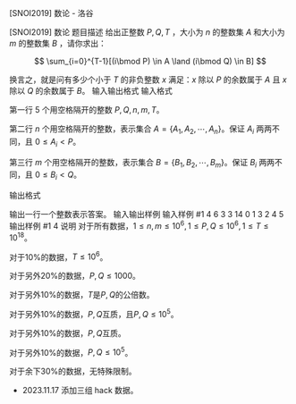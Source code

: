 



[SNOI2019] 数论 - 洛谷














[SNOI2019] 数论
题目描述
给出正整数 $P,Q,T$ ，大小为 $n$ 的整数集 $A$ 和大小为 $m$ 的整数集 $B$ ，请你求出：

$$
\sum_{i=0}^{T-1}[(i\bmod P) \in A \land (i\bmod Q) \in B]
$$


换言之，就是问有多少个小于 $T$ 的非负整数 $x$ 满足：$x$ 除以 $P$ 的余数属于 $A$ 且 $x$ 除以 $Q$ 的余数属于 $B$。
输入输出格式
输入格式

第一行 $5$ 个用空格隔开的整数 $P,Q,n,m,T$。

第二行 $n$ 个用空格隔开的整数，表示集合 $A=\{A_1,A_2,\cdots,A_n\}$。保证 $A_i$ 两两不同，且 $0 \leq A_i<P$。

第三行 $m$ 个用空格隔开的整数，表示集合 $B=\{B_1,B_2,\cdots,B_m\}$。保证 $B_i$ 两两不同，且 $0 \leq B_i<Q$。

输出格式

输出一行一个整数表示答案。
输入输出样例
输入样例 #1
4 6 3 3 14
0 1 3
2 4 5
输出样例 #1
4
说明
对于所有数据，$1 \leq n,m \leq 10^6 , 1 \leq P,Q \leq 10^6 , 1 \leq T \leq 10^{18}$。

对于10%的数据，$T \leq 10^6$。

对于另外20%的数据，$P,Q \leq 1000$。

对于另外10%的数据，$T$是$P,Q$的公倍数。

对于另外10%的数据，$P,Q$互质，且$P,Q \leq 10^5$。

对于另外10%的数据，$P,Q$互质。

对于另外10%的数据，$P,Q \leq 10^5$。

对于余下30%的数据，无特殊限制。

- 2023.11.17 添加三组 hack 数据。






